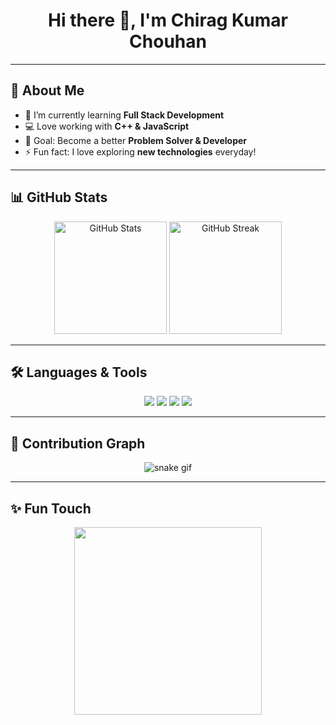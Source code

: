 <h1 align="center">Hi there 👋, I'm Chirag Kumar Chouhan</h1>

---

## 🚀 About Me
- 🌱 I’m currently learning **Full Stack Development**
- 💻 Love working with **C++ & JavaScript**
- 🎯 Goal: Become a better **Problem Solver & Developer**
- ⚡ Fun fact: I love exploring **new technologies** everyday!

---

## 📊 GitHub Stats
<p align="center">
  <img src="https://github-readme-stats.vercel.app/api?username=ChiragKumarChouhan&show_icons=true&theme=radical" alt="GitHub Stats" height="180"/>
  <img src="https://github-readme-streak-stats.herokuapp.com/?user=ChiragKumarChouhan&theme=radical" alt="GitHub Streak" height="180"/>
</p>

---

## 🛠️ Languages & Tools
<p align="center">
  <img src="https://img.shields.io/badge/Code-HTML-orange?logo=html5" />
  <img src="https://img.shields.io/badge/Code-CSS-blue?logo=css3" />
  <img src="https://img.shields.io/badge/Code-JavaScript-yellow?logo=javascript" />
  <img src="https://img.shields.io/badge/Code-C++-00599C?logo=c%2B%2B" />
</p>

---

## 🐍 Contribution Graph
<p align="center">
  <img src="https://github.com/ChiragKumarChouhan/ChiragKumarChouhan/blob/output/github-contribution-grid-snake.svg" alt="snake gif"/>
</p>

---

## ✨ Fun Touch
<p align="center">
  <img src="https://media.giphy.com/media/du3J3cXyzhj75IOgvA/giphy.gif" width="300" />
</p>
